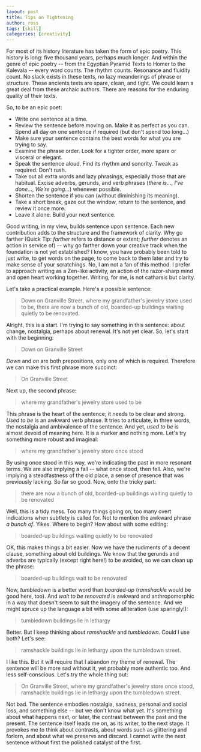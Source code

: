 ```yaml
---
layout: post
title: Tips on Tightening
author: ross
tags: [skill]
categories: [creativity]
---
```


For most of its history literature has taken the form of epic poetry. This history is long: five thousand years, perhaps much longer. And within the genre of epic poetry -- from the Egyptian Pyramid Texts to Homer to the Kalevala -- every word counts. The rhythm counts. Resonance and fluidity count. No slack exists in these texts, no lazy meanderings of phrase or structure. These ancients texts are spare, clean, and tight. We could learn a great deal from these archaic authors. There are reasons for the enduring quality of their texts.

So, to be an epic poet:

* Write one sentence at a time.
* Review the sentence before moving on. Make it as perfect as you can. Spend all day on one sentence if required (but don't spend too long...)
* Make sure your sentence contains the best words for what you are trying to say.
* Examine the phrase order. Look for a tighter order, more spare or visceral or elegant.
* Speak the sentence aloud. Find its rhythm and sonority. Tweak as required. Don't rush.
* Take out all extra words and lazy phrasings, especially those that are habitual. Excise adverbs, gerunds, and verb phrases (_there is..._, _I've done..._, _We're going..._) whenever possible.
* Shorten the sentence if you can (without diminishing its meaning).
* Take a short break, gaze out the window, return to the sentence, and review it once more.
* Leave it alone. Build your next sentence.

Good writing, in my view, builds sentence upon sentence. Each new contribution adds to the structure and the framework of clarity. Why go farther (Quick Tip: _farther_ refers to distance or extent; _further_ denotes an action in service of) -- why go farther down your creative track when the foundation is not yet established? I know, you have probably been told to just write, to get words on the page, to come back to them later and try to make sense of your scratchings. No, I am not a fan of this method. I prefer to approach writing as a Zen-like activity, an action of the razor-sharp mind and open heart working together. Writing, for me, is not catharsis but clarity.

Let's take a practical example. Here's a possible sentence:

> Down on Granville Street, where my grandfather's jewelry store used to be, there are now a bunch of old, boarded-up buildings waiting quietly to be renovated.

Alright, this is a start. I'm trying to say something in this sentence: about change, nostalgia, perhaps about renewal. It's not yet clear. So, let's start with the beginning:

> Down on Granville Street

_Down_ and _on_ are both prepositions, only one of which is required. Therefore we can make this first phrase more succinct:

> On Granville Street

Next up, the second phrase:

> where my grandfather's jewelry store used to be

This phrase is the heart of the sentence; it needs to be clear and strong. _Used to be_ is an awkward verb phrase. It tries to articulate, in three words, the nostalgia and ambivalence of the sentence. And yet, _used to be_ is almost devoid of meaning here. It is a marker and nothing more. Let's try something more robust and imaginal:

> where my grandfather's jewelry store once stood

By using once stood in this way, we're indicating the past in more resonant terms. We are also implying a fall -- what once stood, then fell. Also, we're implying a steadfastness of the old place, a sense of presence that was previously lacking. So far so good. Now, onto the tricky part:

> there are now a bunch of old, boarded-up buildings waiting quietly to be renovated

Well, this is a tidy mess. Too many things going on, too many overt indications when subtlety is called for. Not to mention the awkward phrase _a bunch of_. Yikes. Where to begin? How about with some editing:

> boarded-up buildings waiting quietly to be renovated

OK, this makes things a bit easier. Now we have the rudiments of a decent clause, something about old buildings. We know that the gerunds and adverbs are typically (except right here!) to be avoided, so we can clean up the phrase:

> boarded-up buildings wait to be renovated

Now, _tumbledown_ is a better word than _boarded-up_ (_ramshackle_ would be good here, too). And _wait to be renovated_ is awkward and anthropomorphic in a way that doesn't seem to suit the imagery of the sentence. And we might spruce up the language a bit with some alliteration (use sparingly!):

> tumbledown buildings lie in lethargy

Better. But I keep thinking about _ramshackle_ and _tumbledown_. Could I use both? Let's see:

> ramshackle buildings lie in lethargy upon the tumbledown street.

I like this. But it will require that I abandon my theme of renewal. The sentence will be more sad without it, yet probably more authentic too. And less self-conscious. Let's try the whole thing out:

> On Granville Street, where my grandfather's jewelry store once stood, ramshackle buildings lie in lethargy upon the tumbledown street.

Not bad. The sentence embodies nostalgia, sadness, personal and social loss, and something else -- but we don't know what yet. It's something about what happens next, or later, the contrast between the past and the present. The sentence itself leads me on, as its writer, to the next stage. It provokes me to think about contrasts, about words such as glittering and forlorn, and about what we preserve and discard. I cannot write the next sentence without first the polished catalyst of the first.